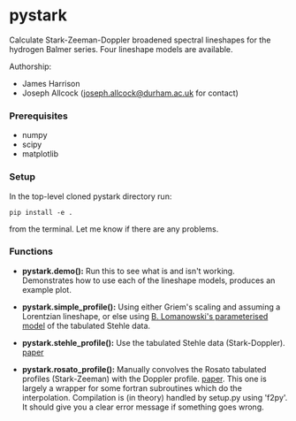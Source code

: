 # pystark

Calculate Stark-Zeeman-Doppler broadened spectral lineshapes for the hydrogen Balmer series. Four lineshape models are available.

Authorship:

- James Harrison
- Joseph Allcock (joseph.allcock@durham.ac.uk for contact)

### Prerequisites

- numpy
- scipy
- matplotlib

### Setup

In the top-level cloned pystark directory run:

```
pip install -e .
```

from the terminal. Let me know if there are any problems.



### Functions

- **pystark.demo():** Run this to see what is and isn't working. Demonstrates how to use each of the lineshape models, produces an example plot. 

- **pystark.simple_profile():** Using either Griem's scaling and assuming a Lorentzian lineshape, or else using [B. Lomanowski's
parameterised model](http://iopscience.iop.org/article/10.1088/0029-5515/55/12/123028/meta "Bart's paper") of the tabulated Stehle data.

- **pystark.stehle_profile():** Use the tabulated Stehle data (Stark-Doppler). [paper](https://lerma.obspm.fr/~stehle/Articles/1999AAS140Stehle.pdf)
- **pystark.rosato_profile():** Manually convolves the Rosato tabulated profiles (Stark-Zeeman) with the Doppler profile. [paper](https://www.sciencedirect.com/science/article/pii/S0022407316305325). This one is largely a wrapper for some fortran subroutines which do the interpolation. Compilation is (in theory) handled by setup.py using 'f2py'. It should give you a clear error message if something goes wrong.



